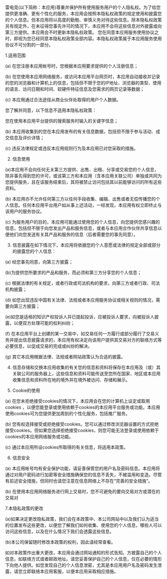 雷电竞(以下简称：本应用)尊重并保护所有使用服务用户的个人隐私权。为了给您提供更准确、更有个性化的服务，本应用会按照本隐私权政策的规定使用和披露您的个人信息。但本应用将以高度的勤勉、审慎义务对待这些信息。除本隐私权政策另有规定外，在未征得您事先许可的情况下，本应用不会将这些信息对外披露或向第三方提供。本应用会不时更新本隐私权政策。 您在同意本应用服务使用协议之时，即视为您已经同意本隐私权政策全部内容。本隐私权政策属于本应用服务使用协议不可分割的一部分。

1.适用范围

(a) 在您注册本应用帐号时，您根据本应用要求提供的个人注册信息；

(b) 在您使用本应用网络服务，或访问本应用平台网页时，本应用自动接收并记录的您的浏览器和计算机上的信息，包括但不限于您的IP地址、浏览器的类型、使用的语言、访问日期和时间、软硬件特征信息及您需求的网页记录等数据； 

(c) 本应用通过合法途径从商业伙伴处取得的用户个人数据。 

您了解并同意，以下信息不适用本隐私权政策： 

您在使用本应用平台提供的搜索服务时输入的关键字信息；

(b) 本应用收集到的您在本应用发布的有关信息数据，包括但不限于参与活动、成交信息及评价详情；

(c) 违反法律规定或违反本应用规则行为及本应用已对您采取的措施。


2. 信息使用 

(a)本应用不会向任何无关第三方提供、出售、出租、分享或交易您的个人信息，除非事先得到您的许可，或该第三方和本应用（含本应用关联公司）单独或共同为您提供服务，且在该服务结束后，其将被禁止访问包括其以前能够访问的所有这些资料。 

(b) 本应用亦不允许任何第三方以任何手段收集、编辑、出售或者无偿传播您的个人信息。任何本应用平台用户如从事上述活动，一经发现，本应用有权立即终止与该用户的服务协议。 

(c)
为服务用户的目的，本应用可能通过使用您的个人信息，向您提供您感兴趣的信息，包括但不限于向您发出产品和服务信息，或者与本应用合作伙伴共享信息以便他们向您发送有关其产品和服务的信息（后者需要您的事先同意）。


3. 信息披露在如下情况下，本应用将依据您的个人意愿或法律的规定全部或部分的披露您的个人信息： 

(a) 经您事先同意，向第三方披露； 

(b)为提供您所要求的产品和服务，而必须和第三方分享您的个人信息； 

(c) 根据法律的有关规定，或者行政或司法机构的要求，向第三方或者行政、司法机构披露； 

(d) 如您出现违反中国有关法律、法规或者本应用服务协议或相关规则的情况，需要向第三方披露； 

(e)如您是适格的知识产权投诉人并已提起投诉，应被投诉人要求，向被投诉人披露，以便双方处理可能的权利纠纷；

(f) 在本应用平台上创建的某一交易中，如交易任何一方履行或部分履行了交易义务并提出信息披露请求的，本应用有权决定向该用户提供其交易对方的联络方式等必要信息，以促成交易的完成或纠纷的解决。 

(g) 其它本应用根据法律、法规或者网站政策认为合适的披露。


4. 信息存储和交换本应用收集的有关您的信息和资料将保存在本应用及（或）其关联公司的服务器上，这些信息和资料可能传送至您所在国家、地区或本应用收集信息和资料所在地的境外并在境外被访问、存储和展示。


5. Cookie的使用 

(a) 在您未拒绝接受cookies的情况下，本应用会在您的计算机上设定或取用cookies ，以便您能登录或使用依赖于cookies的本应用平台服务或功能。本应用使用cookies可为您提供更加周到的个性化服务，包括推广服务。 

(b) 您有权选择接受或拒绝接受cookies。您可以通过修改浏览器设置的方式拒绝接受cookies。但如果您选择拒绝接受cookies，则您可能无法登录或使用依赖于cookies的本应用网络服务或功能。 

(c) 通过本应用所设cookies所取得的有关信息，将适用本政策。


6. 信息安全 

(a) 本应用帐号均有安全保护功能，请妥善保管您的用户名及密码信息。本应用将通过对用户密码进行加密等安全措施确保您的信息不丢失，不被滥用和变造。尽管有前述安全措施，但同时也请您注意在信息网络上不存在“完善的安全措施”。

(b) 在使用本应用网络服务进行网上交易时，您不可避免的要向交易对方或潜在的交易对 


7.本隐私政策的更改 

(a)如果决定更改隐私政策，我们会在本政策中、本公司网站中以及我们认为适当的位置发布这些更改，以便您了解我们如何收集、使用您的个人信息，哪些人可以访问这些信息，以及在什么情况下我们会透露这些信息。

(b)本公司保留随时修改本政策的权利，因此请经常查看。


如对本政策作出重大更改，本应用会通过网站通知的形式告知。方披露自己的个人信息，如联络方式或者邮政地址。请您妥善保护自己的个人信息，仅在必要的情形下向他人提供。如您发现自己的个人信息泄密，尤其是本应用用户名及密码发生泄露，请您立即联络本应用客服，以便本应用采取相应措施。
